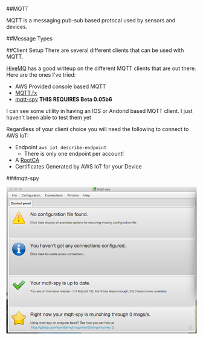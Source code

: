 ##MQTT

MQTT is a messaging pub-sub based protocal used by sensors and devices.  

##Message Types


##Client Setup
There are several different clients that can be used with MQTT.

[HiveMQ](http://www.hivemq.com/blog/seven-best-mqtt-client-tools) has a good writeup on the different MQTT clients that are out there.
Here are the ones I've tried:
* AWS Provided console based MQTT
* [MQTT.fx](http://www.jensd.de/apps/mqttfx/)
* [mqtt-spy](https://github.com/kamilfb/mqtt-spy/wiki) **THIS REQUIRES Beta 0.05b6**

I can see some utility in having an IOS or Andorid based MQTT client.  I just haven't been able to test them yet

Regardless of your client choice you will need the following to connect to AWS IoT:
* Endpoint `aws iot describe-endpoint`
  * There is only one endpoint per account!
* A [RootCA](https://www.symantec.com/content/en/us/enterprise/verisign/roots/VeriSign-Class%203-Public-Primary-Certification-Authority-G5.pem) 
* Certificates Generated by AWS IoT for your Device

###mqtt-spy

![Screen Shot 2016-02-25 at 17.49.05.png](resources/3EA8FD7B29D0610C10397C94474B0F01.png)
